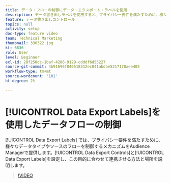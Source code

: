 ```yaml
---
title: データ・フローの制御にデータ・エクスポート・ラベルを使用
description: データ書き出しラベルを使用すると、プライバシー要件を満たすために、様々なデータタイプやソースのフローを制御するメカニズムをAudience Managerできます。 この目的に合わせて連携して機能する、データ書き出しコントロールとデータ書き出しラベルを設定する方法と場所について説明します。
feature: データ書き出しコントロール
topics: null
activity: setup
doc-type: feature video
team: Technical Marketing
thumbnail: 330322.jpg
kt: 6836
role: User
level: Beginner
exl-id: 28f250dc-1baf-4286-9129-cdddf6d55227
source-git-commit: 4b91696f840518312ec041abdbe5217178aee405
workflow-type: tm+mt
source-wordcount: '101'
ht-degree: 2%

---
```


# [!UICONTROL Data Export Labels]を使用したデータフローの制御

[!UICONTROL Data Export Labels] では、プライバシー要件を満たすために、様々なデータタイプやソースのフローを制御するメカニズムをAudience Managerで提供します。[!UICONTROL Data Export Controls]と[!UICONTROL Data Export Labels]を設定し、この目的に合わせて連携させる方法と場所を説明します。

>[!VIDEO](https://video.tv.adobe.com/v/330322/?quality=12&learn=on)
